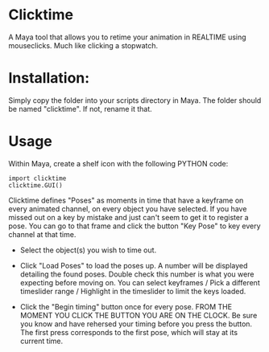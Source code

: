 # Clicktime

A Maya tool that allows you to retime your animation in REALTIME using mouseclicks. Much like clicking a stopwatch.

# Installation:

Simply copy the folder into your scripts directory in Maya. The folder should be named "clicktime". If not, rename it that.

# Usage

Within Maya, create a shelf icon with the following PYTHON code:

	import clicktime
	clicktime.GUI()

Clicktime defines "Poses" as moments in time that have a keyframe on every animated channel, on every object you have selected. If you have missed out on a key by mistake and just can't seem to get it to register a pose. You can go to that frame and click the button "Key Pose" to key every channel at that time.

* Select the object(s) you wish to time out.

* Click "Load Poses" to load the poses up. A number will be displayed detailing the found poses. Double check this number is what you were expecting before moving on. You can select keyframes / Pick a different timeslider range / Highlight in the timeslider to limit the keys loaded.

* Click the "Begin timing" button once for every pose. FROM THE MOMENT YOU CLICK THE BUTTON YOU ARE ON THE CLOCK. Be sure you know and have rehersed your timing before you press the button. The first press corresponds to the first pose, which will stay at its current time.